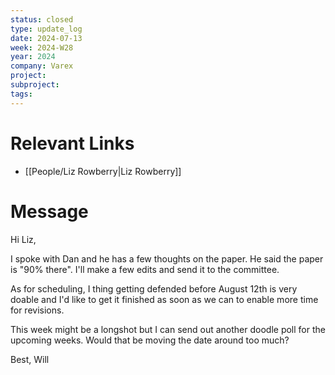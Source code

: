 ```yaml
---
status: closed
type: update_log
date: 2024-07-13
week: 2024-W28
year: 2024
company: Varex
project: 
subproject: 
tags:
---
```

# Relevant Links
- [[People/Liz Rowberry|Liz Rowberry]]

# Message
Hi Liz,

I spoke with Dan and he has a few thoughts on the paper. He said the paper is "90% there". I'll make a few edits and send it to the committee. 

As for scheduling, I thing getting defended before August 12th is very doable and I'd like to get it finished as soon as we can to enable more time for revisions. 

This week might be a longshot but I can send out another doodle poll for the upcoming weeks. Would that be moving the date around too much?

Best, 
Will